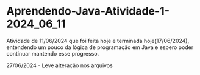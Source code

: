 # Aprendendo-Java-Atividade-1-2024_06_11
Atividade de 11/06/2024 que foi feita hoje e terminada hoje(17/06/2024), entendendo um pouco da lógica de programação em Java e espero poder continuar mantendo esse progresso.

27/06/2024 - Leve alteração nos arquivos
